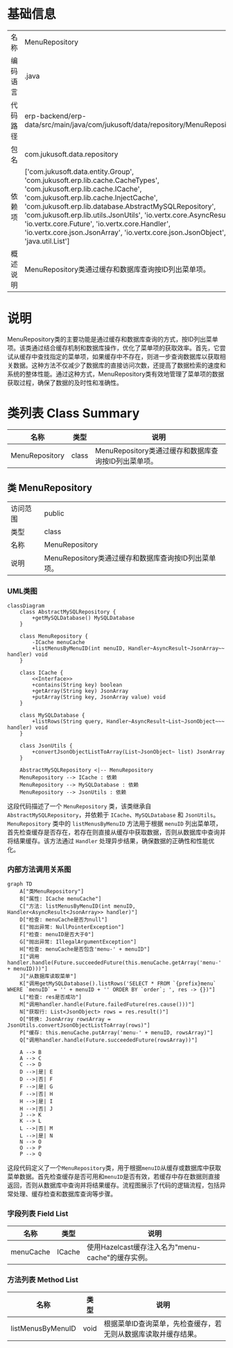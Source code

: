 # 基础信息

|      |      |
|------|------|
| 名称 | MenuRepository |
| 编码语言 | .java |
| 代码路径 | erp-backend/erp-data/src/main/java/com/jukusoft/data/repository/MenuRepository.java |
| 包名 | com.jukusoft.data.repository |
| 依赖项 | ['com.jukusoft.data.entity.Group', 'com.jukusoft.erp.lib.cache.CacheTypes', 'com.jukusoft.erp.lib.cache.ICache', 'com.jukusoft.erp.lib.cache.InjectCache', 'com.jukusoft.erp.lib.database.AbstractMySQLRepository', 'com.jukusoft.erp.lib.utils.JsonUtils', 'io.vertx.core.AsyncResult', 'io.vertx.core.Future', 'io.vertx.core.Handler', 'io.vertx.core.json.JsonArray', 'io.vertx.core.json.JsonObject', 'java.util.List'] |
| 概述说明 | MenuRepository类通过缓存和数据库查询按ID列出菜单项。 |

# 说明

MenuRepository类的主要功能是通过缓存和数据库查询的方式，按ID列出菜单项。该类通过结合缓存机制和数据库操作，优化了菜单项的获取效率。首先，它尝试从缓存中查找指定的菜单项，如果缓存中不存在，则进一步查询数据库以获取相关数据。这种方法不仅减少了数据库的直接访问次数，还提高了数据检索的速度和系统的整体性能。通过这种方式，MenuRepository类有效地管理了菜单项的数据获取过程，确保了数据的及时性和准确性。

# 类列表 Class Summary

| 名称   | 类型  | 说明 |
|-------|------|-------------|
| MenuRepository | class | MenuRepository类通过缓存和数据库查询按ID列出菜单项。 |



## 类 MenuRepository

|      |      |
|------|------|
| 访问范围 | public |
| 类型 | class |
| 名称 | MenuRepository |
| 说明 | MenuRepository类通过缓存和数据库查询按ID列出菜单项。 |


### UML类图

```mermaid
classDiagram
    class AbstractMySQLRepository {
        +getMySQLDatabase() MySQLDatabase
    }

    class MenuRepository {
        -ICache menuCache
        +listMenusByMenuID(int menuID, Handler~AsyncResult~JsonArray~~ handler) void
    }

    class ICache {
        <<Interface>>
        +contains(String key) boolean
        +getArray(String key) JsonArray
        +putArray(String key, JsonArray value) void
    }

    class MySQLDatabase {
        +listRows(String query, Handler~AsyncResult~List~JsonObject~~~ handler) void
    }

    class JsonUtils {
        +convertJsonObjectListToArray(List~JsonObject~ list) JsonArray
    }

    AbstractMySQLRepository <|-- MenuRepository
    MenuRepository --> ICache : 依赖
    MenuRepository --> MySQLDatabase : 依赖
    MenuRepository --> JsonUtils : 依赖
```

这段代码描述了一个 `MenuRepository` 类，该类继承自 `AbstractMySQLRepository`，并依赖于 `ICache`、`MySQLDatabase` 和 `JsonUtils`。`MenuRepository` 类中的 `listMenusByMenuID` 方法用于根据 `menuID` 列出菜单项，首先检查缓存是否存在，若存在则直接从缓存中获取数据，否则从数据库中查询并将结果缓存。该方法通过 `Handler` 处理异步结果，确保数据的正确性和性能优化。


### 内部方法调用关系图

```mermaid
graph TD
    A["类MenuRepository"]
    B["属性: ICache menuCache"]
    C["方法: listMenusByMenuID(int menuID, Handler<AsyncResult<JsonArray>> handler)"]
    D["检查: menuCache是否为null"]
    E["抛出异常: NullPointerException"]
    F["检查: menuID是否大于0"]
    G["抛出异常: IllegalArgumentException"]
    H["检查: menuCache是否包含'menu-' + menuID"]
    I["调用handler.handle(Future.succeededFuture(this.menuCache.getArray('menu-' + menuID)))"]
    J["从数据库读取菜单"]
    K["调用getMySQLDatabase().listRows('SELECT * FROM `{prefix}menu` WHERE `menuID` = '' + menuID + '' ORDER BY `order`; ', res -> {})"]
    L["检查: res是否成功"]
    M["调用handler.handle(Future.failedFuture(res.cause()))"]
    N["获取行: List<JsonObject> rows = res.result()"]
    O["转换: JsonArray rowsArray = JsonUtils.convertJsonObjectListToArray(rows)"]
    P["缓存: this.menuCache.putArray('menu-' + menuID, rowsArray)"]
    Q["调用handler.handle(Future.succeededFuture(rowsArray))"]

    A --> B
    A --> C
    C --> D
    D -->|是| E
    D -->|否| F
    F -->|是| G
    F -->|否| H
    H -->|是| I
    H -->|否| J
    J --> K
    K --> L
    L -->|否| M
    L -->|是| N
    N --> O
    O --> P
    P --> Q
```

这段代码定义了一个`MenuRepository`类，用于根据`menuID`从缓存或数据库中获取菜单数据。首先检查缓存是否可用和`menuID`是否有效，若缓存中存在数据则直接返回，否则从数据库中查询并将结果缓存。流程图展示了代码的逻辑流程，包括异常处理、缓存检查和数据库查询等步骤。

### 字段列表 Field List

| 名称  | 类型  | 说明 |
|-------|-------|------|
| menuCache | ICache | 使用Hazelcast缓存注入名为"menu-cache"的缓存实例。 |

### 方法列表 Method List

| 名称  | 类型  | 说明 |
|-------|-------|------|
| listMenusByMenuID | void | 根据菜单ID查询菜单，先检查缓存，若无则从数据库读取并缓存结果。 |




